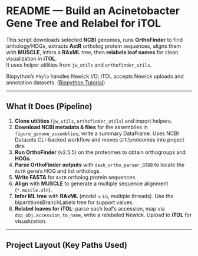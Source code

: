 # README — Build an Acinetobacter Gene Tree and Relabel for iTOL

This script downloads selected **NCBI** genomes, runs **OrthoFinder** to find orthology/HOGs, extracts **AstR** ortholog protein sequences, aligns them with **MUSCLE**, infers a **RAxML** tree, then **relabels leaf names** for clean visualization in **iTOL**.  
It uses helper utilities from `jw_utils` and `orthofinder_utils`.  

Biopython’s `Phylo` handles Newick I/O; iTOL accepts Newick uploads and annotation datasets. ([Biopython Tutorial](https://biopython.org/docs/latest/Tutorial/chapter_phylo.html))

---

## What It Does (Pipeline)

1. **Clone utilities** (`jw_utils`, `orthofinder_utils`) and import helpers.  
2. **Download NCBI metadata & files** for the assemblies in `figure_genome_assemblies`; write a summary DataFrame. Uses NCBI Datasets CLI-backed workflow and moves `GFF`/proteomes into project dirs.  
3. **Run OrthoFinder** (v2.5.5) on the proteomes to obtain orthogroups and **HOGs**.  
4. **Parse OrthoFinder outputs** with `dash_ortho_parser_GTDB` to locate the `AstR` gene’s HOG and list orthologs.  
5. **Write FASTA** for `AstR` ortholog protein sequences.  
6. **Align** with **MUSCLE** to generate a multiple sequence alignment (`*.muscle.aln`).  
7. **Infer ML tree** with **RAxML** (model = `LG`, multiple threads). Use the bipartitionsBranchLabels tree for support values.  
8. **Relabel leaves for iTOL**: parse each leaf’s accession, map via `dop_obj.accession_to_name`, write a relabeled Newick. Upload to **iTOL** for visualization.

---

## Project Layout (Key Paths Used)


